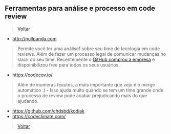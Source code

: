 ## Ferramentas para análise e processo em code review
> [Voltar](./)

- http://pullpanda.com
> Permite você ter uma análise1 sobre seu time de tecnlogia em code reviews. Além de fazer um processo legal de comunicar mudanças no slack do seu time. Recentemente o [GitHub comprou a empresa](https://pullpanda.com/github) e dispoinibilizou free para todos os seus usuários.
- https://codecov.io/
> Além de inumeras feautes, a mais importante que vejo é o merge automático :) - Isso ajuda muito quando se tem um time grande onde o processo de review pode acabar prejudicando mais do que ajudando.
- https://github.com/chdsbd/kodiak
- https://codeclimate.com/

> [Voltar](./)
